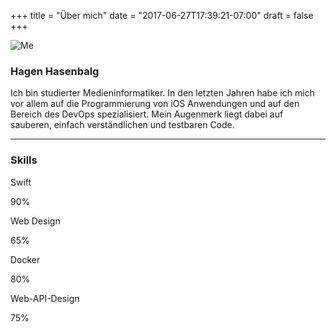 +++
title = "Über mich"
date = "2017-06-27T17:39:21-07:00"
draft = false
+++

<img src="/images/DSCF5604bw.JPG" alt="Me" class="w3-image w3-padding-32">


### Hagen Hasenbalg

Ich bin studierter Medieninformatiker. In den letzten Jahren habe ich mich vor allem auf die Programmierung von iOS Anwendungen und auf den Bereich des DevOps spezialisiert. Mein Augenmerk liegt dabei auf sauberen, einfach verständlichen und testbaren Code. 

---

### Skills 

<p class="w3-wide">Swift</p>
<div class="w3-white">
    <div class="w3-container w3-padding-small w3-center w3-grey" style="width:90%">90%</div>
</div>
<p class="w3-wide">Web Design</p>
<div class="w3-white">
    <div class="w3-container w3-padding-small w3-center w3-grey" style="width:65%">65%</div>
</div>
<p class="w3-wide">Docker</p>
<div class="w3-white">
    <div class="w3-container w3-padding-small w3-center w3-grey" style="width:80%">80%</div>
</div>
<p class="w3-wide">Web-API-Design</p>
<div class="w3-white">
    <div class="w3-container w3-padding-small w3-center w3-grey" style="width:75%">75%</div>
</div>

<!-- <button class="w3-button w3-light-grey w3-padding-large w3-margin-top w3-margin-bottom">Download Resume</button>
 -->
